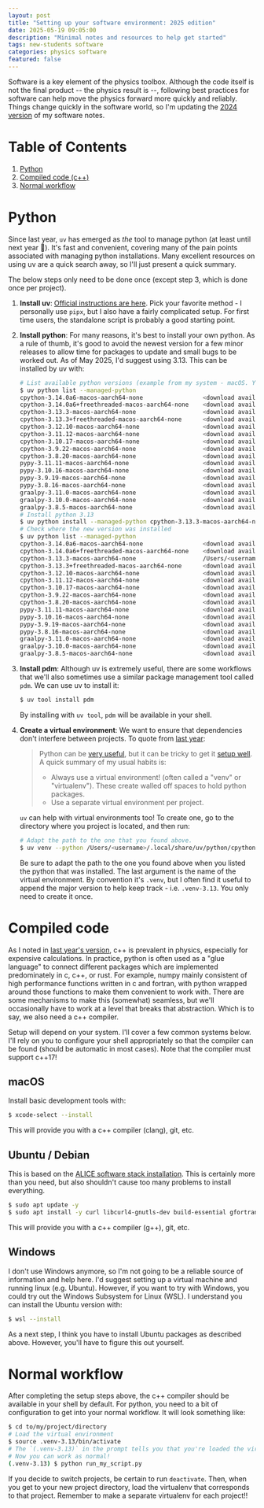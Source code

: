 ```yaml
---
layout: post
title: "Setting up your software environment: 2025 edition"
date: 2025-05-19 09:05:00
description: "Minimal notes and resources to help get started"
tags: new-students software
categories: physics software
featured: false
---
```


Software is a key element of the physics toolbox. Although the code itself is not the final product -- the physics result is --, following best practices for software can help move the physics forward more quickly and reliably. Things change quickly in the software world, so I'm updating the [2024 version](2024-02-27-minimal-software-setup.md) of my software notes.

# Table of Contents

1. [Python](#python)
2. [Compiled code (c++)](#compiled-code)
3. [Normal workflow](#normal-workflow)

# Python

Since last year, `uv` has emerged as _the_ tool to manage python (at least until next year :slightly_smiling_face:). It's fast and convenient, covering many of the pain points associated with managing python installations. Many excellent resources on using uv are a quick search away, so I'll just present a quick summary.

The below steps only need to be done once (except step 3, which is done once per project).

1. **Install uv**: [Official instructions are here](https://docs.astral.sh/uv/getting-started/installation/). Pick your favorite method - I personally use `pipx`, but I also have a fairly complicated setup. For first time users, the standalone script is probably a good starting point.

2. **Install python**: For many reasons, it's best to install your own python. As a rule of thumb, it's good to avoid the newest version for a few minor releases to allow time for packages to update and small bugs to be worked out. As of May 2025, I'd suggest using 3.13. This can be installed by uv with:

   ```bash
   # List available python versions (example from my system - macOS. Yours will look different)
   $ uv python list --managed-python
   cpython-3.14.0a6-macos-aarch64-none                 <download available>
   cpython-3.14.0a6+freethreaded-macos-aarch64-none    <download available>
   cpython-3.13.3-macos-aarch64-none                   <download available>
   cpython-3.13.3+freethreaded-macos-aarch64-none      <download available>
   cpython-3.12.10-macos-aarch64-none                  <download available>
   cpython-3.11.12-macos-aarch64-none                  <download available>
   cpython-3.10.17-macos-aarch64-none                  <download available>
   cpython-3.9.22-macos-aarch64-none                   <download available>
   cpython-3.8.20-macos-aarch64-none                   <download available>
   pypy-3.11.11-macos-aarch64-none                     <download available>
   pypy-3.10.16-macos-aarch64-none                     <download available>
   pypy-3.9.19-macos-aarch64-none                      <download available>
   pypy-3.8.16-macos-aarch64-none                      <download available>
   graalpy-3.11.0-macos-aarch64-none                   <download available>
   graalpy-3.10.0-macos-aarch64-none                   <download available>
   graalpy-3.8.5-macos-aarch64-none                    <download available>
   # Install python 3.13
   $ uv python install --managed-python cpython-3.13.3-macos-aarch64-none
   # Check where the new version was installed
   $ uv python list --managed-python
   cpython-3.14.0a6-macos-aarch64-none                 <download available>
   cpython-3.14.0a6+freethreaded-macos-aarch64-none    <download available>
   cpython-3.13.3-macos-aarch64-none                   /Users/<username>/.local/share/uv/python/cpython-3.13.3-macos-aarch64-none/bin/python3.13
   cpython-3.13.3+freethreaded-macos-aarch64-none      <download available>
   cpython-3.12.10-macos-aarch64-none                  <download available>
   cpython-3.11.12-macos-aarch64-none                  <download available>
   cpython-3.10.17-macos-aarch64-none                  <download available>
   cpython-3.9.22-macos-aarch64-none                   <download available>
   cpython-3.8.20-macos-aarch64-none                   <download available>
   pypy-3.11.11-macos-aarch64-none                     <download available>
   pypy-3.10.16-macos-aarch64-none                     <download available>
   pypy-3.9.19-macos-aarch64-none                      <download available>
   pypy-3.8.16-macos-aarch64-none                      <download available>
   graalpy-3.11.0-macos-aarch64-none                   <download available>
   graalpy-3.10.0-macos-aarch64-none                   <download available>
   graalpy-3.8.5-macos-aarch64-none                    <download available>
   ```

3. **Install pdm**: Although uv is extremely useful, there are some workflows that we'll also sometimes use a similar package management tool called `pdm`. We can use uv to install it:

   ```bash
   $ uv tool install pdm
   ```

   By installing with `uv tool`, `pdm` will be available in your shell.

4. **Create a virtual environment**: We want to ensure that dependencies don't interfere between projects. To quote from [last year](2024-02-27-minimal-software-setup.md#python):

   > Python can be [very useful](https://xkcd.com/353), but it can be tricky to get it [setup well](https://xkcd.com/1987). A quick summary of my usual habits is:
   >
   > - Always use a virtual environment! (often called a "venv" or "virtualenv"). These create walled off spaces to hold python packages.
   > - Use a separate virtual environment per project.

   `uv` can help with virtual environments too! To create one, go to the directory where you project is located, and then run:

   ```bash
   # Adapt the path to the one that you found above.
   $ uv venv --python /Users/<username>/.local/share/uv/python/cpython-3.13.3-macos-aarch64-none/bin/python3.13 .venv-3.13
   ```

   Be sure to adapt the path to the one you found above when you listed the python that was installed. The last argument is the name of the virtual environment. By convention it's `.venv`, but I often find it useful to append the major version to help keep track - i.e. `.venv-3.13`. You only need to create it once.

# Compiled code

As I noted in [last year's version](2024-02-27-minimal-software-setup.md), c++ is prevalent in physics, especially for expensive calculations. In practice, python is often used as a "glue language" to connect different packages which are implemented predominately in c, c++, or rust. For example, numpy mainly consistent of high performance functions written in c and fortran, with python wrapped around those functions to make them convenient to work with. There are some mechanisms to make this (somewhat) seamless, but we'll occasionally have to work at a level that breaks that abstraction. Which is to say, we also need a c++ compiler.

Setup will depend on your system. I'll cover a few common systems below. I'll rely on you to configure your shell appropriately so that the compiler can be found (should be automatic in most cases). Note that the compiler must support c++17!

## macOS

Install basic development tools with:

```bash
$ xcode-select --install
```

This will provide you with a c++ compiler (clang), git, etc.

## Ubuntu / Debian

This is based on the [ALICE software stack installation](https://alice-doc.github.io/alice-analysis-tutorial/building/prereq-ubuntu.html). This is certainly more than you need, but also shouldn't cause too many problems to install everything.

```bash
$ sudo apt update -y
$ sudo apt install -y curl libcurl4-gnutls-dev build-essential gfortran libmysqlclient-dev xorg-dev libglu1-mesa-dev libfftw3-dev libxml2-dev git unzip autoconf automake autopoint texinfo gettext libtool libtool-bin pkg-config bison flex libperl-dev libbz2-dev swig liblzma-dev libnanomsg-dev rsync lsb-release environment-modules libglfw3-dev libtbb-dev graphviz libncurses-dev software-properties-common gtk-doc-tools cmake ninja
```

This will provide you with a c++ compiler (g++), git, etc.

## Windows

I don't use Windows anymore, so I'm not going to be a reliable source of information and help here. I'd suggest setting up a virtual machine and running linux (e.g. Ubuntu). However, if you want to try with Windows, you could try out the Windows Subsystem for Linux (WSL). I understand you can install the Ubuntu version with:

```bash
$ wsl --install
```

As a next step, I think you have to install Ubuntu packages as described above. However, you'll have to figure this out yourself.

# Normal workflow

After completing the setup steps above, the c++ compiler should be available in your shell by default. For python, you need to a bit of configuration to get into your normal workflow. It will look something like:

```bash
$ cd to/my/project/directory
# Load the virtual environment
$ source .venv-3.13/bin/activate
# The `(.venv-3.13)` in the prompt tells you that you're loaded the virtual environment.
# Now you can work as normal!
(.venv-3.13) $ python run_my_script.py
```

If you decide to switch projects, be certain to run `deactivate`. Then, when you get to your new project directory, load the virtualenv that corresponds to that project. Remember to make a separate virtualenv for each project!!
